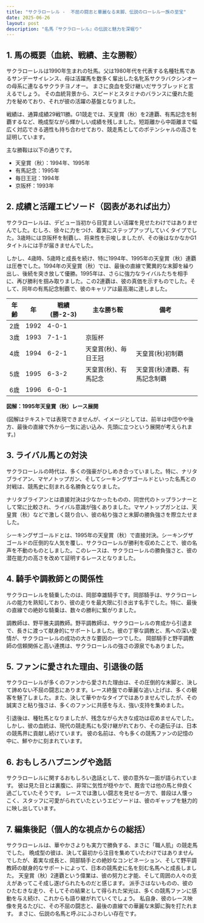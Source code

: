```yaml
---
title: "サクラローレル -  不屈の闘志と華麗なる末脚、伝説のローレル一族の至宝"
date: 2025-06-26
layout: post
description: "名馬『サクラローレル』の伝説と魅力を深堀り"
---
```


## 1. 馬の概要（血統、戦績、主な勝鞍）

サクラローレルは1990年生まれの牡馬。父は1980年代を代表する名種牡馬であるサンデーサイレンス、母は活躍馬を数多く輩出した名牝系サクラバクシンオーの母系に連なるサクラチヨノオー。  まさに良血を受け継いだサラブレッドと言えるでしょう。  その血統背景から、スピードとスタミナのバランスに優れた能力を秘めており、それが彼の活躍の基盤となりました。

戦績は、通算成績29戦11勝。G1競走では、天皇賞（秋）を2連覇、有馬記念を制覇するなど、晩成型ながら輝かしい成績を残しました。短距離から中距離まで幅広く対応できる適性も持ち合わせており、競走馬としてのポテンシャルの高さを証明しています。

主な勝鞍は以下の通りです。

* 天皇賞（秋）：1994年、1995年
* 有馬記念：1995年
* 毎日王冠：1994年
* 京阪杯：1993年


## 2. 成績と活躍エピソード（図表があれば出力）

サクラローレルは、デビュー当初から目覚ましい活躍を見せたわけではありませんでした。むしろ、徐々に力をつけ、着実にステップアップしていくタイプでした。3歳時には京阪杯を制覇し、将来性を示唆しましたが、その後はなかなかG1タイトルには手が届きませんでした。

しかし、4歳時、5歳時と成長を続け、特に1994年、1995年の天皇賞（秋）連覇は圧巻でした。1994年の天皇賞（秋）では、最後の直線で驚異的な末脚を繰り出し、後続を突き放して優勝。1995年は、さらに強力なライバルたちを相手に、再び勝利を掴み取りました。この2連覇は、彼の真価を示すものでした。そして、同年の有馬記念制覇で、彼のキャリアは最高潮に達しました。

| 年齢 | 年 | 戦績(勝-2-3) | 主な勝ち鞍 | 備考 |
|---|---|---|---|---|
| 2歳 | 1992 | 4-0-1 |  |  |
| 3歳 | 1993 | 7-1-1 | 京阪杯 |  |
| 4歳 | 1994 | 6-2-1 | 天皇賞(秋)、毎日王冠 | 天皇賞(秋)初制覇 |
| 5歳 | 1995 | 6-3-2 | 天皇賞(秋)、有馬記念 | 天皇賞(秋)連覇、有馬記念制覇 |
| 6歳 | 1996 | 6-0-1 |  |  |


**図解：1995年天皇賞（秋）レース展開**

(図解はテキストでは表現できませんが、イメージとしては、前半は中団やや後方、最後の直線で外から一気に追い込み、先頭に立つという展開が考えられます。)


## 3. ライバル馬との対決

サクラローレルの時代は、多くの強豪がひしめき合っていました。特に、ナリタブライアン、マヤノトップガン、そしてシーキングザゴールドといった名馬との対戦は、競馬史に刻まれる名勝負となりました。

ナリタブライアンとは直接対決は少なかったものの、同世代のトップランナーとして常に比較され、ライバル意識が強くありました。マヤノトップガンとは、天皇賞（秋）などで激しく競り合い、彼の粘り強さと末脚の勝負強さを際立たせました。

シーキングザゴールドとは、1995年の天皇賞（秋）で直接対決。シーキングザゴールドの圧倒的な人気を覆し、サクラローレルが勝利を収めたことで、彼の名声を不動のものとしました。このレースは、サクラローレルの勝負強さと、彼の潜在能力の高さを改めて証明するレースとなりました。


## 4. 騎手や調教師との関係性

サクラローレルを騎乗したのは、岡部幸雄騎手です。岡部騎手は、サクラローレルの能力を熟知しており、彼の走りを最大限に引き出す名手でした。特に、最後の直線での絶妙な騎乗は、数々の勝利に繋がりました。

調教師は、野平雅夫調教師。野平調教師は、サクラローレルの育成から引退まで、長きに渡って献身的にサポートしました。彼の丁寧な調教と、馬への深い愛情が、サクラローレルの成功の大きな要因の一つでした。  岡部騎手と野平調教師の信頼関係と高い連携は、サクラローレルの強さの源泉でもありました。


## 5. ファンに愛された理由、引退後の話

サクラローレルが多くのファンから愛された理由は、その圧倒的な末脚と、決して諦めない不屈の闘志にあります。レース終盤での華麗な追い上げは、多くの観客を魅了しました。また、決して華やかなタイプではありませんでしたが、その誠実さと粘り強さは、多くのファンに共感を与え、強い支持を集めました。

引退後は、種牡馬となりましたが、残念ながら大きな成功は収めませんでした。しかし、彼の血統は、現代の競走馬にも受け継がれており、その遺伝子は、日本の競馬界に貢献し続けています。  彼の名前は、今も多くの競馬ファンの記憶の中に、鮮やかに刻まれています。


## 6. おもしろハプニングや逸話

サクラローレルに関するおもしろい逸話として、彼の意外な一面が語られています。  彼は見た目とは裏腹に、非常に気性が穏やかで、厩舎では他の馬と仲良く過ごしていたそうです。  レースでは激しい闘志を見せる一方で、普段は人懐っこく、スタッフに可愛がられていたというエピソードは、彼のギャップを魅力的に映し出しています。


## 7. 編集後記（個人的な視点からの総括）

サクラローレルは、華やかさよりも実力で勝負する、まさに「職人肌」の競走馬でした。  晩成型の彼は、決して最初から注目を集めていたわけではありませんでしたが、着実な成長と、岡部騎手との絶妙なコンビネーション、そして野平調教師の献身的なサポートによって、日本の競馬史に名を刻む名馬へと成長しました。  天皇賞（秋）2連覇という偉業は、彼の努力と才能、そして周囲の人々の支えがあってこそ成し遂げられたものだと感じます。  派手さはないものの、彼のひたむきな走り、そしてその結果として得られた栄光は、多くの競馬ファンに感動を与え続け、これからも語り継がれていくでしょう。  私自身、彼のレース映像を見るたびに、その不屈の闘志と、最後の直線での華麗な末脚に胸を打たれます。  まさに、伝説の名馬と呼ぶにふさわしい存在です。
